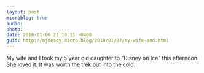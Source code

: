 ```yaml
---
layout: post
microblog: true
audio: 
photo: 
date: 2018-01-06 21:10:11 -0400
guid: http://mjdescy.micro.blog/2018/01/07/my-wife-and.html
---
```

My wife and I took my 5 year old daughter to "Disney on Ice" this afternoon. She loved it. It was worth the trek out into the cold.
